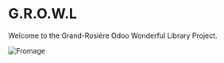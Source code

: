 # G.R.O.W.L

Welcome to the Grand-Rosière Odoo Wonderful Library Project.

![Fromage](https://cdn.futura-sciences.com/buildsv6/images/wide1920/1/d/1/1d192ed06b_106860_plateau-fromages-01.jpg)